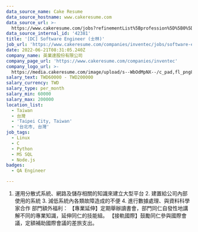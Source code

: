 ```yaml
---
data_source_name: Cake Resume
data_source_hostname: www.cakeresume.com
data_source_url: >-
  https://www.cakeresume.com/jobs?refinementList%5Bprofession%5D%5B0%5D=engineering_qa-engineer&refinementList%5Bsalary_type%5D=per_month&refinementList%5Bsalary_currency%5D=TWD&range%5Bsalary_range%5D%5Bmax%5D=600000
data_source_internal_id: '42381'
title: '[DC] Software Engineer (士林)'
job_url: 'https://www.cakeresume.com/companies/inventec/jobs/software-engineer-shilin'
date: 2022-06-21T08:31:05.240Z
company_name: 英業達股份有限公司
company_page_url: 'https://www.cakeresume.com/companies/inventec'
company_logo_url: >-
  https://media.cakeresume.com/image/upload/s--WbOdMpNX--/c_pad,fl_png8,h_200,w_200/v1557301118/pfs00eko35owo9mkfec8.png
salary_text: TWD60000 - TWD200000
salary_currency: TWD
salary_type: per_month
salary_min: 60000
salary_max: 200000
location_list:
  - Taiwan
  - 台灣
  - 'Taipei City, Taiwan'
  - '台北市, 台灣'
job_tags:
  - Linux
  - C
  - Python
  - MS SQL
  - Node.js
badges:
  - QA Engineer

---
```


1. 運用分散式系統、網路及儲存相關的知識來建立大型平台 2. 建置給公司內部使用的系統 3. 減低系統內各類故障造成的不便 4. 進行數據處理、與資料科學家合作 部門額外福利： 【專業延伸】定期舉辦讀書會，部門同仁自發性地講解不同的專業知識，延伸同仁的技能組。 【接軌國際】鼓勵同仁參與國際會議，定額補助國際會議的差旅支出。